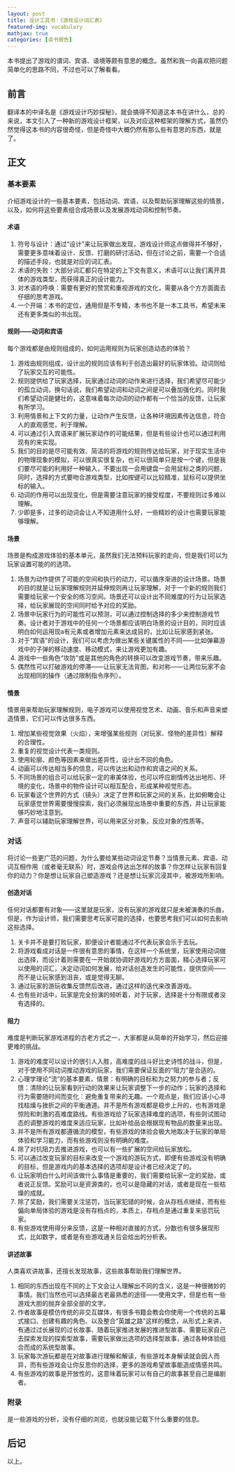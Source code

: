 ```yaml
---
layout: post
title: 设计工具书：《游戏设计词汇表》
featured-img: vocabulary
mathjax: true
categories: [读书报告]
---
```


本书提出了游戏的谓词、宾语、语境等颇有意思的概念。虽然和我一向喜欢把问题简单化的思路不同，不过也可以了解看看。

<!--more-->

## 前言

翻译本的中译名是《游戏设计巧妙探秘》，就会搞得不知道这本书在讲什么，总的来说，本文引入了一种新的游戏设计框架，以及对应这种框架的理解方式，虽然仍然觉得这本书的内容很奇怪，但是奇怪中大概仍然有那么些有意思的东西，就是了。


## 正文


### 基本要素

介绍游戏设计的一些基本要素，包括动词、宾语，以及帮助玩家理解这些的情景，以及，如何将这些要素组合成场景以及发展游戏动词和控制节奏。


#### 术语

1. 符号与设计：通过“设计”来让玩家做出发现，游戏设计师这点做得并不够好，需要更多意味着设计、反馈、打磨的研讨活动，但在讨论之前，需要一个合适的描述手段，也就是对应的词汇表。
2. 术语的失败：大部分词汇都只在特定的上下文有意义，术语可以让我们离开具体的游戏类型，而获得真正的设计能力。
3. 对术语的呼唤：需要有更好的赞赏和重视游戏的文化，需要从各个方方面面去仔细的思考游戏。
4. 一个开端：本书的定位，通用但是不专精，本书也不是一本工具书，希望未来还有更多类似的书出现。


#### 规则——动词和宾语

每个游戏都是由规则组成的，如何运用规则为玩家创造动态的体验？

1. 游戏由规则组成，设计出的规则应该有利于创造出最好的玩家体验。动词则给了玩家交互的可能性。
2. 规则提供给了玩家选择，玩家通过动词的动作来进行选择，我们希望尽可能少的孤立动词，换句话说，我们希望动词和动词之间是可以叠加强化的。同时我们希望动词是健壮的，这意味着每次动词的动作都有一个恰当的反馈，让玩家有所学习。
3. 利用情景和上下文的力量，让动作产生反馈，让各种环境因素传达信息，符合人的直观感觉，利于理解。
4. 可以通过引入宾语来扩展玩家动作的可能结果，但是有些设计也可以通过利用现有的来实现。
5. 我们的目的是尽可能有效、简洁的将游戏的规则传达给玩家，对于现实生活中的物理现象的模拟，可以很真实很复杂，也可以很简单只是按一个键，但是我们要尽可能的利用好一种输入，不要出现一会用键盘一会用鼠标之类的问题，同时，选择的方式要吻合游戏类型，比如按键可以比较精准，鼠标可以提供坐标的输入。
6. 动词的作用可以出现变化，但是需要注意玩家的接受程度，不要规则过多难以理解。
7. 少即是多，过多的动词会让人不知道用什么好，一些精妙的设计也需要玩家能够理解。


#### 场景

场景是构成游戏体验的基本单元，虽然我们无法预料玩家的走向，但是我们可以为玩家设置可能的的选项。

1. 场景为动作提供了可能的空间和执行的动力，可以循序渐进的设计场景。场景的目的就是让玩家理解规则并延伸规则再让玩家理解，对于一个新的规则我们需要给玩家一个安全的练习空间。场景还可以设计出不同难度的行为让玩家选择，给玩家展现的空间同时给予对应的奖励。
2. 场景中玩家行为的可能性可以预测，可以通过控制选择的多少来控制游戏节奏。设计者对于游戏中的任何一个场景都应该明白场景的设计目的，同时应该明白如何运用现a有元素或者增加元素来达成目的，比如让玩家感到紧张。
3. 对于“宾语”的设计，我们可以考虑为做出某些关键属性的不同——比如弹幕游戏中的子弹的移动速度、移动模式，来让游戏更加有趣。
4. 游戏中一些角色“攻防”或是其他的角色的转换可以改变游戏节奏，带来乐趣。
5. 偶然性可以打破游戏的停滞——让玩家无法背图，和对称——让两位玩家不会出现相同的操作（通过限制指令序列）。


#### 情景

情景用来帮助玩家理解规则，电子游戏可以使用视觉艺术、动画、音乐和声音来塑造情景，它们可以传达很多东西。

1. 增加某些视觉效果（火焰），来增强某些规则（对玩家、怪物的差异性）解释的合理性。
2. 重复的视觉设计代表一类规则。
3. 使用轮廓、颜色等因素来做出差异性，设计出不同的角色。
4. 动画可以传达相当多的信息，可以传达出和动作和宾语之间的关系。
5. 不同场景的组合可以给玩家一定的审美体验，也可以呼应剧情传达出地形、环境的变化，场景中的物件设计可以相互配合，形成某种视觉形态。
6. 玩家看这个世界的方式（镜头）决定了世界和玩家之间的关系，比如俯瞰会让玩家感觉世界需要慢慢探索，我们必须展现出场景中重要的东西，并让玩家能够巧妙地注意到。
7. 声音可以辅助玩家理解世界，可以用来区分对象，反应对象的性质等。


### 对话

将讨论一些更广范的问题，为什么要给某些动词设定节奏？当情景元素、宾语、动词互相作用（或者毫无联系）时，游戏会传达出怎样的故事？你怎样让玩家有回复你的动力？你是想让玩家自己塑造游戏？还是想让玩家沉浸其中，被游戏所影响。


#### 创造对话

任何对话都要有对象——这里就是玩家，没有玩家的游戏就只是未被演奏的乐曲，但是，作为设计师，我们需要思考玩家可能的选择，也要思考我们可以如何去影响这些选择。

1. 关卡并不是要打败玩家，即便设计者能通过不代表玩家会乐于去玩。
2. 将游戏看成对话是一件很有意思的事情，在这样一个系统里，玩家使用动词做出选择，而设计着则需要在一开始就协调好游戏的方方面面，精心选择玩家可以使用的词汇，决定动词如何发展，给对话创造发生的可能性，提供空间——而不是让玩家感到沮丧，或是觉得无聊。
3. 通过玩家的游玩收集反馈然后改进，通过这样的迭代来改善游戏。
4. 也有些对话中，玩家是完全扮演的倾听着，对于玩家，选择是十分有限或者没有选择的。


#### 阻力

难度是判断玩家游戏进程的古老方式之一，大家都是从简单的开始学习，然后迎接更难的挑战。

1. 游戏的难度可以设计的很引人入胜，高难度的战斗好比史诗性的战斗，但是，对于使用不同动词推动游戏的玩家，我们需要保证反面的“阻力”是合适的。
2. 心理学理论“流”的基本要素，情景：有明确的目标和为之努力的参与者；反馈：清除的让玩家看到行动的效果来让玩家调整下一步的动作；玩家的选择和行为需要随时间而变化：避免重复带来的无趣。一个观点是，我们应该小心寻找枯燥与挫折之间的平衡通道。并不是所有游戏都是稳步上升的，也有游戏是惊险和刺激的高难度路线。有些游戏给了玩家选择难度的选项，有些则试图动态的调整游戏的难度来适应玩家，比如补给品会根据现有物品的数量来出现。
3. 并不是所有游戏都遵循流的模型，有些游戏的体验会极大地取决于玩家的单局体验和学习能力，而有些游戏则没有明确的难度。
4. 除了对抗阻力去推进游戏，也可以有一些扩展的空间给玩家放松。
5. 可以通过改变玩家的目标来改变一个游戏的游玩方式，即便有些游戏没有明确的目标，但是游戏内的基本选择的选项却是设计者已经决定了的。
6. 让玩家明白什么时间该做什么事情是重要的，我们需要给玩家一定的奖励，或者说正反馈。奖励可以是资源类的，也可以是隐藏的对话，或者是现在一些枯燥的成就。
7. 除了奖励，我们需要关注惩罚，当玩家犯错的时候，会从存档点继续，而有些偏向单局体验的游戏是没有存档点的，本质上，存档点是通过重复来惩罚玩家。
8. 有些游戏使用得分来反馈，这是一种相对直接的方式，分数也有很多展现形式，比如数字，或者是有些游戏通关后会给出的分析表。


#### 讲述故事

人类喜欢讲故事，还擅长发现故事，这些故事帮助我们理解世界。

1. 相同的东西出现在不同的上下文会让人理解出不同的含义，这是一种很微妙的事情。我们当然也可以选择最古老最熟悉的途径——使用文字，但是也有一些游戏大胆的抛弃全部全部的文字。
2. 作者故事是模仿传统的非交互媒体，有很多书籍会教会你使用一个传统的五幕式接口、创建有趣的角色、以及整合“英雄之路”这样的概念，从形式上来讲，有通过过长展现的过长故事、随着玩家推进发展的推进型故事、需要玩家自己去探索发现的探索型故事，需要玩家做出选项的选择型故事，通过各种体验组合而成的系统型故事。
3. 玩家每次游玩都是在对故事进行理解和解读，有些游戏本身解读就会因人而异，而有些游戏会让你反思你的选择，更多的游戏希望故事能造成情感共鸣。
4. 有些游戏的故事是开放性的，这意味着玩家可以有自己的故事甚至自己是编剧者。


### 附录

是一些游戏的分析，没有仔细的浏览，也就没能记载下什么重要的信息。


## 后记

以上。
